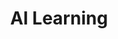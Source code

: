 ---
layout: null
title: AI Learning
hide: false
hide_child: false
keywords:
  - AI learning
  - Study notes
  - learning_note
categories:
  - learning_note
create_time: 1732794817
---